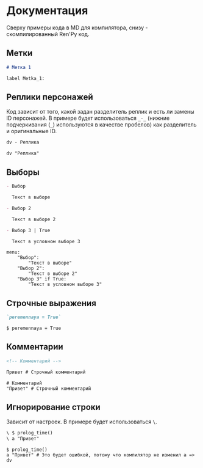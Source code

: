# Документация

Сверху примеры кода в MD для компилятора, снизу - скомпилированный Ren'Py код.

## Метки

```md
# Метка 1
```

```renpy
label Metka_1:
```

## Реплики персонажей

Код зависит от того, какой задан разделитель реплик и есть ли замены ID персонажей. В примере будет использоваться `_-_` (нижние подчеркивания (`_`) используются в качестве пробелов) как разделитель и оригинальные ID.

```md
dv - Реплика
```

```renpy
dv "Реплика"
```

## Выборы

```md
- Выбор

  Текст в выборе

- Выбор 2

  Текст в выборе 2

- Выбор 3 | True

  Текст в условном выборе 3
```

```renpy
menu:
    "Выбор":
        "Текст в выборе"
    "Выбор 2":
        "Текст в выборе 2"
    "Выбор 3" if True:
        "Текст в условном выборе 3"
```

## Строчные выражения

```md
`peremennaya = True`
```

```renpy
$ peremennaya = True
```

## Комментарии

```md
<!-- Комментарий -->

Привет # Строчный комментарий
```

```renpy
# Комментарий
"Привет" # Строчный комментарий
```

## Игнорирование строки

Зависит от настроек. В примере будет использоваться `\`.

```md
\ $ prolog_time()
\ а "Привет"
```

```renpy
$ prolog_time()
а "Привет" # Это будет ошибкой, потому что компилятор не изменил а => dv
```

